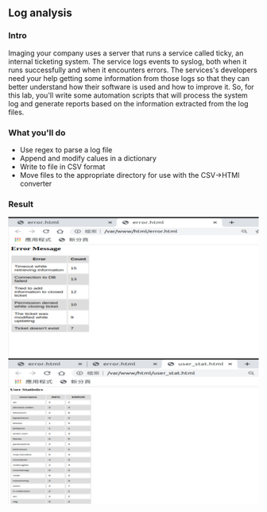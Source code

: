 ## Log analysis

### Intro
Imaging your company uses a server that runs a service called ticky, 
an internal ticketing system. The service logs events to syslog, both when it runs successfully and when it encounters errors.
The services's developers need your help getting some information from those logs so that they can better understand how their software is used
and how to improve it. So, for this lab, you'll write some automation scripts that will process the system log 
and generate reports based on the information extracted from the log files.

### What you'll do 
* Use regex to parse a log file
* Append and modify calues in a dictionary
* Write to file in CSV format
* Move files to the appropriate directory for use with the CSV->HTMl converter


### Result

<img src="./Error_html.jpg" width="600px" />
<img src="./User_statistics_html.jpg" width="600px" />
